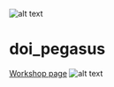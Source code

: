 ![alt text](https://i.imgur.com/5rsgGdv.png "Educational purposes")

# doi_pegasus

[Workshop page](https://steamcommunity.com/sharedfiles/filedetails/?id=1281165034)
![alt text](https://steamuserimages-a.akamaihd.net/ugc/921418404940800906/B2D6B44B39A0515632AC863A6F78D69F31E39759/ "Workshop image")

